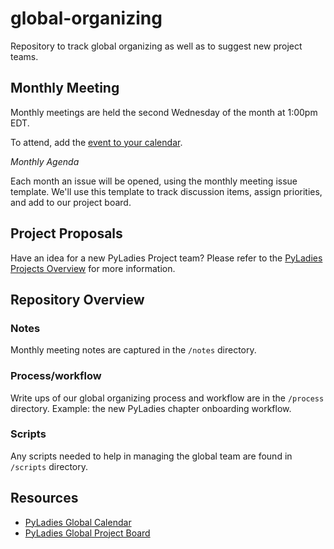 # global-organizing

Repository to track global organizing as well as to suggest new project teams.

## Monthly Meeting

Monthly meetings are held the second Wednesday of the month at 1:00pm EDT.  

To attend, add the [event to your calendar](https://calendar.google.com/event?action=TEMPLATE&tmeid=MWo5ZjU2bzFvNmVlMmZrY3Ftc3MzY2FpazlfMjAxOTA2MDVUMTcwMDAwWiBweWZvdW5kLm9yZ19wOTc0Mms2cGswZmNqZDY1b2xwamJjYXY2Y0Bn&tmsrc=pyfound.org_p9742k6pk0fcjd65olpjbcav6c%40group.calendar.google.com&scp=ALL).

_Monthly Agenda_

Each month an issue will be opened, using the monthly meeting issue template. We'll use this template to track discussion items, assign priorities, and add to our project board.

## Project Proposals

Have an idea for a new PyLadies Project team? Please refer to the [PyLadies Projects Overview](process/pyladies-projects-overview.md) for more information.

## Repository Overview

### Notes

Monthly meeting notes are captured in the `/notes` directory. 

### Process/workflow

Write ups of our global organizing process and workflow are in the `/process` directory.
Example: the new PyLadies chapter onboarding workflow.

### Scripts

Any scripts needed to help in managing the global team are found in `/scripts` directory.

## Resources

- [PyLadies Global Calendar](https://calendar.google.com/calendar?cid=cHlmb3VuZC5vcmdfcDk3NDJrNnBrMGZjamQ2NW9scGpiY2F2NmNAZ3JvdXAuY2FsZW5kYXIuZ29vZ2xlLmNvbQ)
- [PyLadies Global Project Board](https://github.com/orgs/pyladies/projects/1)

